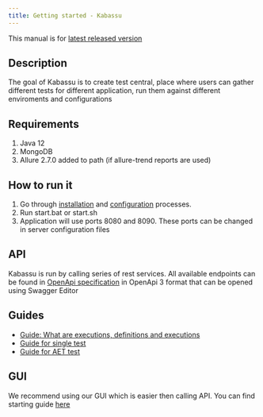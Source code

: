 ```yaml
---
title: Getting started - Kabassu
---
```


This manual is for [latest released version](https://github.com/Kabassu/kabassu/releases/latest)

## Description
The goal of Kabassu is to create test central, place where users can gather different tests for different application, run them against different enviroments and configurations

## Requirements

1. Java 12
2. MongoDB
3. Allure 2.7.0 added to path (if allure-trend reports are used)

## How to run it

1. Go through [installation](/docs/installation) and [configuration](/docs/configuration/configuration) processes. 
2. Run start.bat or start.sh
3. Application will use ports 8080 and 8090. These ports can be changed in server configuration files

## API

Kabassu is run by calling series of rest services. All available endpoints can be found in [OpenApi specification](https://github.com/Kabassu/kabassu/tree/master/configuration/openapi/kabassu_api.yaml) in OpenApi 3 format that can be opened using Swagger Editor   

## Guides

- [Guide: What are executions, definitions and executions](/docs/guide/conf-def-exe)
- [Guide for single test](/docs/guide/singletest) 
- [Guide for AET test](/docs/guide/aettest)

## GUI

We recommend using our GUI which is easier then calling API. You can find starting guide [here](/docs-gui/getting-started) 
